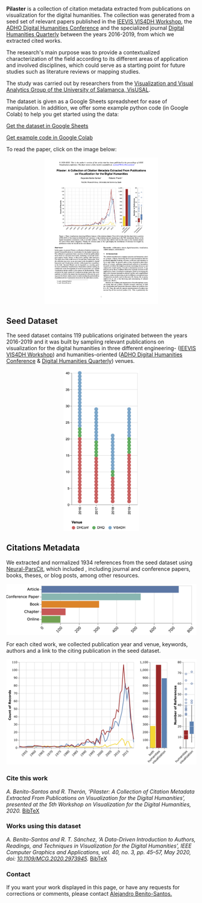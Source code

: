 **Pilaster** is a collection of citation metadata extracted from publications on visualization for the digital humanities. 
The collection was generated from a seed set of relevant papers published in the [IEEVIS VIS4DH Workshop](http://vis4dh.dbvis.de/), the [ADHO Digital Humanities Conference](https://adho.org/conference) and the specialized journal [Digital Humanities Quarterly](http://www.digitalhumanities.org/dhq/) between the years 2016-2019, from which we extracted cited works.

The research's main purpose was to provide a contextualized characterization of the field according to its different areas of application and involved disciplines, which could serve as a starting point for future studies such as literature reviews or mapping studies. 

The study was carried out by researchers from the [Visualization and Visual Analytics Group of the University of Salamanca, VisUSAL](http://visusal.usal.es/).

The dataset is given as a Google Sheets spreadsheet for ease of manipulation. In addition, we offer some example python code (in Google Colab) to help you get started using the data:

[Get the dataset in Google Sheets](https://docs.google.com/spreadsheets/d/1Z8aMhxpai510hkuSVAFW6L4QyQfPPvUnv8IjKuF2_Jo)

[Get example code in Google Colab](https://colab.research.google.com/drive/15cNprIDXsN1WMa660lo-ApimMib8vdth)


To read the paper, click on the image below:

<p align="center">
  <a target="_blank" href="https://arxiv.org/abs/2009.02348">
    <img src="img/pilaster_preprint.png" width="300">
  </a>
</p>


## Seed Dataset
The seed dataset contains 119 publications originated between the years 2016-2019 and it was built by sampling relevant publications on visualization for the digital humanities in three different engineering- ([IEEVIS VIS4DH Workshop](http://vis4dh.dbvis.de/)) and humanities-oriented ([ADHO Digital Humanities Conference](https://adho.org/conference) & [Digital Humanities Quarterly](http://www.digitalhumanities.org/dhq/)) venues.

<p align="center"><img src="img/seed_by_year_and_venue.png" width="200"></p>

## Citations Metadata
We extracted and normalized 1934 references from the seed dataset using [Neural-ParsCit](https://github.com/WING-NUS/Neural-ParsCit), which included , including journal and conference papers, books, theses, or blog posts, among other resources.

<p align="center"><img src="img/cites_by_type_ranked.png" width="600"></p>

For each cited work, we collected publication year and venue, keywords, authors and a link to the citing publication in the seed dataset. 

<p align="center"><img src="img/temp-source-whiskers-3.png" width="600"></p>

### Cite this work

*A. Benito-Santos and R. Therón, ‘Pilaster: A Collection of Citation Metadata Extracted From Publications on Visualization for the Digital Humanities’, presented at the 5th Workshop on Visualization for the Digital Humanities, 2020.* [BibTeX](bibtex/pilaster.bib)

### Works using this dataset
*A. Benito-Santos and R. T. Sánchez, ‘A Data-Driven Introduction to Authors, Readings, and Techniques in Visualization for the Digital Humanities’, IEEE Computer Graphics and Applications, vol. 40, no. 3, pp. 45–57, May 2020, doi: [10.1109/MCG.2020.2973945](https://doi.org/10.1109/MCG.2020.2973945).* [BibTeX](bibtex/data-driven-introduction.bib)
### Contact
If you want your work displayed in this page, or have any requests for corrections or comments, please contact [Alejandro Benito-Santos.](mailto:abenito@usal.es?subject=[GitHub]Pilaster-contact)



